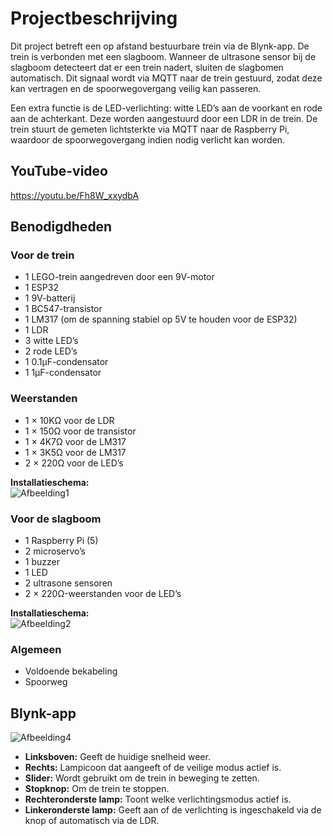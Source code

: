 # Projectbeschrijving

Dit project betreft een op afstand bestuurbare trein via de Blynk-app. De trein is verbonden met een slagboom. Wanneer de ultrasone sensor bij de slagboom detecteert dat er een trein nadert, sluiten de slagbomen automatisch. Dit signaal wordt via MQTT naar de trein gestuurd, zodat deze kan vertragen en de spoorwegovergang veilig kan passeren.

Een extra functie is de LED-verlichting: witte LED’s aan de voorkant en rode aan de achterkant. Deze worden aangestuurd door een LDR in de trein. De trein stuurt de gemeten lichtsterkte via MQTT naar de Raspberry Pi, waardoor de spoorwegovergang indien nodig verlicht kan worden.

## YouTube-video

https://youtu.be/Fh8W_xxydbA

## Benodigdheden

### Voor de trein

- 1 LEGO-trein aangedreven door een 9V-motor
- 1 ESP32
- 1 9V-batterij
- 1 BC547-transistor
- 1 LM317 (om de spanning stabiel op 5V te houden voor de ESP32)
- 1 LDR
- 3 witte LED’s
- 2 rode LED’s
- 1 0.1µF-condensator
- 1 1µF-condensator

### Weerstanden

- 1 × 10KΩ voor de LDR 
- 1 × 150Ω voor de transistor
- 1 × 4K7Ω voor de LM317
- 1 × 3K5Ω voor de LM317
- 2 × 220Ω voor de LED’s

**Installatieschema:**  
![Afbeelding1](https://github.com/user-attachments/assets/280502ff-5222-44b1-aa33-a41e6af3328c)

### Voor de slagboom

- 1 Raspberry Pi (5)
- 2 microservo’s
- 1 buzzer
- 1 LED
- 2 ultrasone sensoren
- 2 × 220Ω-weerstanden voor de LED’s

**Installatieschema:**  
![Afbeelding2](https://github.com/user-attachments/assets/97527deb-a451-4083-9abf-535014a7d9de)

### Algemeen

- Voldoende bekabeling
- Spoorweg

## Blynk-app

![Afbeelding4](https://github.com/user-attachments/assets/f01737ed-76aa-479e-a961-ed1bea47fae9)

- **Linksboven:** Geeft de huidige snelheid weer.
- **Rechts:** Lampicoon dat aangeeft of de veilige modus actief is.
- **Slider:** Wordt gebruikt om de trein in beweging te zetten.
- **Stopknop:** Om de trein te stoppen.
- **Rechteronderste lamp:** Toont welke verlichtingsmodus actief is.
- **Linkeronderste lamp:** Geeft aan of de verlichting is ingeschakeld via de knop of automatisch via de LDR.
